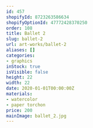 ```yaml
---
id: 457
shopifyId: 8723263586634
shopifyOptionId: 47772428370250
order: 108
title: Ballet 2
slug: ballet-2
url: art-works/ballet-2
aliases: []
categories:
- graphics
inStock: true
isVisible: false
height: 22
width: 22
date: 2020-01-01T00:00:00Z
materials:
- watercolor
- paper torchon
price: 200
mainImage: ballet_2.jpg
---
```


